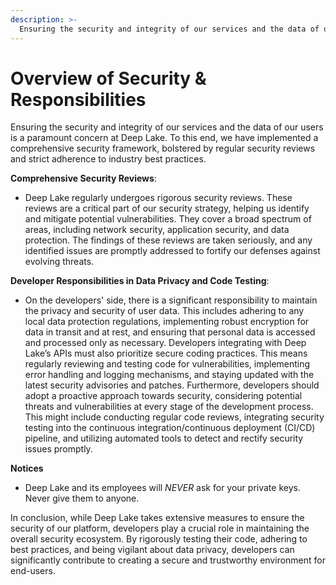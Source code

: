 ```yaml
---
description: >-
  Ensuring the security and integrity of our services and the data of our users is a paramount concern at Deep Lake.
---
```


# Overview of Security & Responsibilities

Ensuring the security and integrity of our services and the data of our users is a paramount concern at Deep Lake. To this end, we have implemented a comprehensive security framework, bolstered by regular security reviews and strict adherence to industry best practices.

**Comprehensive Security Reviews**:

- Deep Lake regularly undergoes rigorous security reviews. These reviews are a critical part of our security strategy, helping us identify and mitigate potential vulnerabilities. They cover a broad spectrum of areas, including network security, application security, and data protection. The findings of these reviews are taken seriously, and any identified issues are promptly addressed to fortify our defenses against evolving threats.

**Developer Responsibilities in Data Privacy and Code Testing**:

- On the developers' side, there is a significant responsibility to maintain the privacy and security of user data. This includes adhering to any local data protection regulations, implementing robust encryption for data in transit and at rest, and ensuring that personal data is accessed and processed only as necessary. Developers integrating with Deep Lake’s APIs must also prioritize secure coding practices. This means regularly reviewing and testing code for vulnerabilities, implementing error handling and logging mechanisms, and staying updated with the latest security advisories and patches. Furthermore, developers should adopt a proactive approach towards security, considering potential threats and vulnerabilities at every stage of the development process. This might include conducting regular code reviews, integrating security testing into the continuous integration/continuous deployment (CI/CD) pipeline, and utilizing automated tools to detect and rectify security issues promptly.

**Notices**

- Deep Lake and its employees will _NEVER_ ask for your private keys. Never give them to anyone.

In conclusion, while Deep Lake takes extensive measures to ensure the security of our platform, developers play a crucial role in maintaining the overall security ecosystem. By rigorously testing their code, adhering to best practices, and being vigilant about data privacy, developers can significantly contribute to creating a secure and trustworthy environment for end-users.

